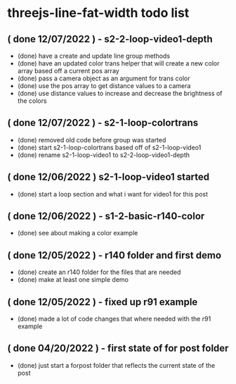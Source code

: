 # threejs-line-fat-width todo list

## ( done 12/07/2022 ) - s2-2-loop-video1-depth
* (done) have a create and update line group methods
* (done) have an updated color trans helper that will create a new color array based off a current pos array
* (done) pass a camera object as an argument for trans color
* (done) use the pos array to get distance values to a camera 
* (done) use distance values to increase and decrease the brightness of the colors

## ( done 12/07/2022 ) - s2-1-loop-colortrans
* (done) removed old code before group was started
* (done) start s2-1-loop-colortrans based off of s2-1-loop-video1
* (done) rename s2-1-loop-video1 to s2-2-loop-video1-depth

## ( done 12/06/2022 ) s2-1-loop-video1 started
* (done) start a loop section and what i want for video1 for this post

## ( done 12/06/2022 ) - s1-2-basic-r140-color
* (done) see about making a color example

## ( done 12/05/2022 ) - r140 folder and first demo
* (done) create an r140 folder for the files that are needed
* (done) make at least one simple demo

## ( done 12/05/2022 ) - fixed up r91 example
* (done) made a lot of code changes that where needed with the r91 example

## ( done 04/20/2022 ) - first state of for post folder
* (done) just start a forpost folder that reflects the current state of the post